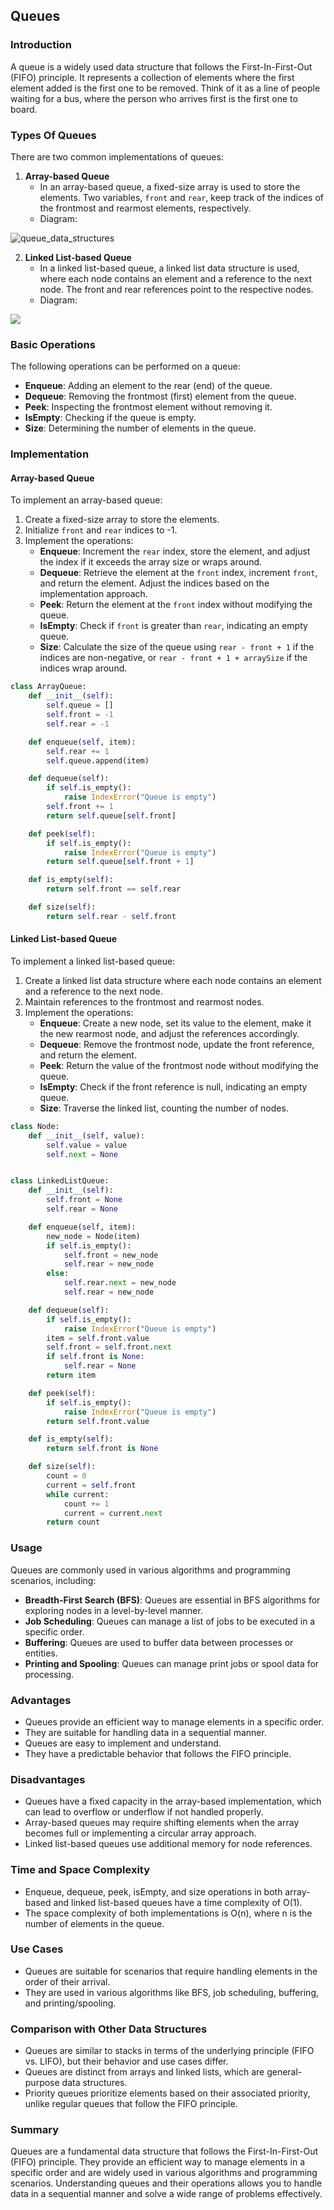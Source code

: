 ## Queues

### Introduction

A queue is a widely used data structure that follows the First-In-First-Out (FIFO) principle. It represents a collection of elements where the first element added is the first one to be removed. Think of it as a line of people waiting for a bus, where the person who arrives first is the first one to board.

### Types Of Queues

There are two common implementations of queues:

1. **Array-based Queue**
   - In an array-based queue, a fixed-size array is used to store the elements. Two variables, `front` and `rear`, keep track of the indices of the frontmost and rearmost elements, respectively.
   - Diagram:

![queue_data_structures](/queue_data_structures.png)

2. **Linked List-based Queue**
   - In a linked list-based queue, a linked list data structure is used, where each node contains an element and a reference to the next node. The front and rear references point to the respective nodes.
   - Diagram:

![](/linked_list_queue.webp)

### Basic Operations

The following operations can be performed on a queue:

- **Enqueue**: Adding an element to the rear (end) of the queue.
- **Dequeue**: Removing the frontmost (first) element from the queue.
- **Peek**: Inspecting the frontmost element without removing it.
- **IsEmpty**: Checking if the queue is empty.
- **Size**: Determining the number of elements in the queue.

### Implementation

#### Array-based Queue

To implement an array-based queue:

1. Create a fixed-size array to store the elements.
2. Initialize `front` and `rear` indices to -1.
3. Implement the operations:
   - **Enqueue**: Increment the `rear` index, store the element, and adjust the index if it exceeds the array size or wraps around.
   - **Dequeue**: Retrieve the element at the `front` index, increment `front`, and return the element. Adjust the indices based on the implementation approach.
   - **Peek**: Return the element at the `front` index without modifying the queue.
   - **IsEmpty**: Check if `front` is greater than `rear`, indicating an empty queue.
   - **Size**: Calculate the size of the queue using `rear - front + 1` if the indices are non-negative, or `rear - front + 1 + arraySize` if the indices wrap around.

```python
class ArrayQueue:
    def __init__(self):
        self.queue = []
        self.front = -1
        self.rear = -1

    def enqueue(self, item):
        self.rear += 1
        self.queue.append(item)

    def dequeue(self):
        if self.is_empty():
            raise IndexError("Queue is empty")
        self.front += 1
        return self.queue[self.front]

    def peek(self):
        if self.is_empty():
            raise IndexError("Queue is empty")
        return self.queue[self.front + 1]

    def is_empty(self):
        return self.front == self.rear

    def size(self):
        return self.rear - self.front
```

#### Linked List-based Queue

To implement a linked list-based queue:

1. Create a linked list data structure where each node contains an element and a reference to the next node.
2. Maintain references to the frontmost and rearmost nodes.
3. Implement the operations:
   - **Enqueue**: Create a new node, set its value to the element, make it the new rearmost node, and adjust the references accordingly.
   - **Dequeue**: Remove the frontmost node, update the front reference, and return the element.
   - **Peek**: Return the value of the frontmost node without modifying the queue.
   - **IsEmpty**: Check if the front reference is null, indicating an empty queue.
   - **Size**: Traverse the linked list, counting the number of nodes.

```python
class Node:
    def __init__(self, value):
        self.value = value
        self.next = None


class LinkedListQueue:
    def __init__(self):
        self.front = None
        self.rear = None

    def enqueue(self, item):
        new_node = Node(item)
        if self.is_empty():
            self.front = new_node
            self.rear = new_node
        else:
            self.rear.next = new_node
            self.rear = new_node

    def dequeue(self):
        if self.is_empty():
            raise IndexError("Queue is empty")
        item = self.front.value
        self.front = self.front.next
        if self.front is None:
            self.rear = None
        return item

    def peek(self):
        if self.is_empty():
            raise IndexError("Queue is empty")
        return self.front.value

    def is_empty(self):
        return self.front is None

    def size(self):
        count = 0
        current = self.front
        while current:
            count += 1
            current = current.next
        return count
```

### Usage

Queues are commonly used in various algorithms and programming scenarios, including:

- **Breadth-First Search (BFS)**: Queues are essential in BFS algorithms for exploring nodes in a level-by-level manner.
- **Job Scheduling**: Queues can manage a list of jobs to be executed in a specific order.
- **Buffering**: Queues are used to buffer data between processes or entities.
- **Printing and Spooling**: Queues can manage print jobs or spool data for processing.

### Advantages

- Queues provide an efficient way to manage elements in a specific order.
- They are suitable for handling data in a sequential manner.
- Queues are easy to implement and understand.
- They have a predictable behavior that follows the FIFO principle.

### Disadvantages

- Queues have a fixed capacity in the array-based implementation, which can lead to overflow or underflow if not handled properly.
- Array-based queues may require shifting elements when the array becomes full or implementing a circular array approach.
- Linked list-based queues use additional memory for node references.

### Time and Space Complexity

- Enqueue, dequeue, peek, isEmpty, and size operations in both array-based and linked list-based queues have a time complexity of O(1).
- The space complexity of both implementations is O(n), where n is the number of elements in the queue.

### Use Cases

- Queues are suitable for scenarios that require handling elements in the order of their arrival.
- They are used in various algorithms like BFS, job scheduling, buffering, and printing/spooling.

### Comparison with Other Data Structures

- Queues are similar to stacks in terms of the underlying principle (FIFO vs. LIFO), but their behavior and use cases differ.
- Queues are distinct from arrays and linked lists, which are general-purpose data structures.
- Priority queues prioritize elements based on their associated priority, unlike regular queues that follow the FIFO principle.

### Summary

Queues are a fundamental data structure that follows the First-In-First-Out (FIFO) principle. They provide an efficient way to manage elements in a specific order and are widely used in various algorithms and programming scenarios. Understanding queues and their operations allows you to handle data in a sequential manner and solve a wide range of problems effectively.
